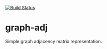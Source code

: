 [![Build Status](https://travis-ci.org/kisp/graph-adj.svg?branch=master)](https://travis-ci.org/kisp/graph-adj)

# graph-adj
Simple graph adjacency matrix representation.
